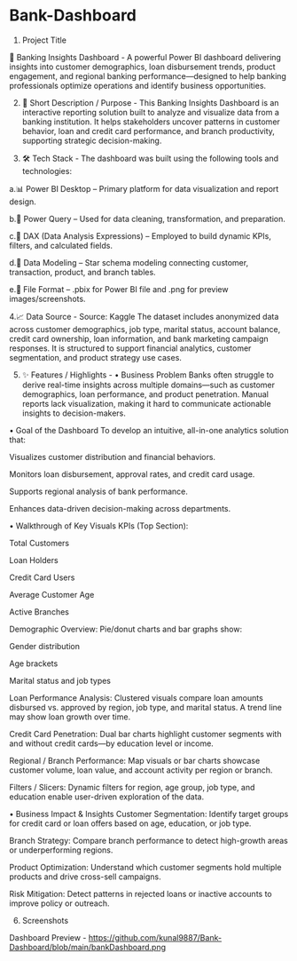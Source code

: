 # Bank-Dashboard
1. Project Title

🏦 Banking Insights Dashboard - 
A powerful Power BI dashboard delivering insights into customer demographics, loan disbursement trends, product engagement, and regional banking performance—designed to help banking professionals optimize operations and identify business opportunities.

2. 📌 Short Description / Purpose - 
This Banking Insights Dashboard is an interactive reporting solution built to analyze and visualize data from a banking institution. It helps stakeholders uncover patterns in customer behavior, loan and credit card performance, and branch productivity, supporting strategic decision-making.

3. 🛠️ Tech Stack - 
The dashboard was built using the following tools and technologies:

a.📊 Power BI Desktop – Primary platform for data visualization and report design.

b.📂 Power Query – Used for data cleaning, transformation, and preparation.

c.🧠 DAX (Data Analysis Expressions) – Employed to build dynamic KPIs, filters, and calculated fields.

d.📝 Data Modeling – Star schema modeling connecting customer, transaction, product, and branch tables.

e.📁 File Format – .pbix for Power BI file and .png for preview images/screenshots.

4.📈 Data Source -
Source: Kaggle 
The dataset includes anonymized data across customer demographics, job type, marital status, account balance, credit card ownership, loan information, and bank marketing campaign responses. It is structured to support financial analytics, customer segmentation, and product strategy use cases.

5. ✨ Features / Highlights - 
• Business Problem
Banks often struggle to derive real-time insights across multiple domains—such as customer demographics, loan performance, and product penetration. Manual reports lack visualization, making it hard to communicate actionable insights to decision-makers.

• Goal of the Dashboard
To develop an intuitive, all-in-one analytics solution that:

Visualizes customer distribution and financial behaviors.

Monitors loan disbursement, approval rates, and credit card usage.

Supports regional analysis of bank performance.

Enhances data-driven decision-making across departments.

• Walkthrough of Key Visuals
KPIs (Top Section):

Total Customers

Loan Holders

Credit Card Users

Average Customer Age

Active Branches

Demographic Overview:
Pie/donut charts and bar graphs show:

Gender distribution

Age brackets

Marital status and job types

Loan Performance Analysis:
Clustered visuals compare loan amounts disbursed vs. approved by region, job type, and marital status.
A trend line may show loan growth over time.

Credit Card Penetration:
Dual bar charts highlight customer segments with and without credit cards—by education level or income.

Regional / Branch Performance:
Map visuals or bar charts showcase customer volume, loan value, and account activity per region or branch.

Filters / Slicers:
Dynamic filters for region, age group, job type, and education enable user-driven exploration of the data.

• Business Impact & Insights
Customer Segmentation: Identify target groups for credit card or loan offers based on age, education, or job type.

Branch Strategy: Compare branch performance to detect high-growth areas or underperforming regions.

Product Optimization: Understand which customer segments hold multiple products and drive cross-sell campaigns.

Risk Mitigation: Detect patterns in rejected loans or inactive accounts to improve policy or outreach.

6. Screenshots

Dashboard Preview - https://github.com/kunal9887/Bank-Dashboard/blob/main/bankDashboard.png
